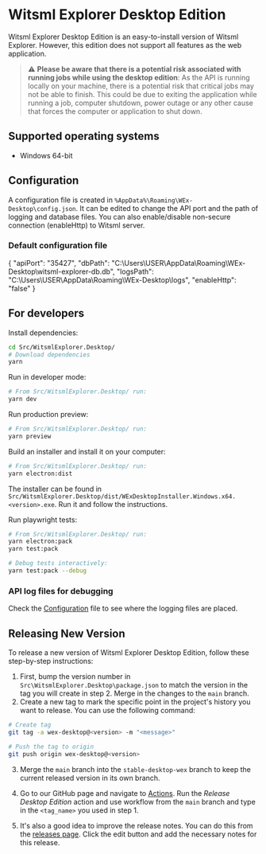# Witsml Explorer Desktop Edition

Witsml Explorer Desktop Edition is an easy-to-install version of Witsml Explorer. However, this edition does not support all features as the web application.

> :warning: **Please be aware that there is a potential risk associated with running jobs while using the desktop edition**: As the API is running locally on your machine, there is a potential risk that critical jobs may not be able to finish. This could be due to exiting the application while running a job, computer shutdown, power outage or any other cause that forces the computer or application to shut down.

## Supported operating systems

- Windows 64-bit

<!-- ## Installation guide
The installer can be downloaded from our [GitHub releases page](https://github.com/equinor/witsml-explorer/releases). Download and run the installer. -->

## Configuration

A configuration file is created in `%AppData%\Roaming\WEx-Desktop\config.json`. It can be edited to change the API port and the path of logging and database files. You can also enable/disable non-secure connection (enableHttp) to Witsml server.

### Default configuration file
{
    "apiPort": "35427",
    "dbPath": "C:\\Users\\USER\\AppData\\Roaming\\WEx-Desktop\\witsml-explorer-db.db",
    "logsPath": "C:\\Users\\USER\\AppData\\Roaming\\WEx-Desktop\\logs",
    "enableHttp": "false"
}

## For developers

Install dependencies:

```sh
cd Src/WitsmlExplorer.Desktop/
# Download dependencies
yarn
```

Run in developer mode:

```sh
# From Src/WitsmlExplorer.Desktop/ run:
yarn dev
```

Run production preview:

```sh
# From Src/WitsmlExplorer.Desktop/ run:
yarn preview
```

Build an installer and install it on your computer:

```sh
# From Src/WitsmlExplorer.Desktop/ run:
yarn electron:dist
```

The installer can be found in `Src/WitsmlExplorer.Desktop/dist/WExDesktopInstaller.Windows.x64.<version>.exe`. Run it and follow the instructions.

Run playwright tests:
```sh
# From Src/WitsmlExplorer.Desktop/ run:
yarn electron:pack
yarn test:pack

# Debug tests interactively:
yarn test:pack --debug
```

### API log files for debugging

Check the [Configuration](#configuration) file to see where the logging files are placed.

## Releasing New Version
To release a new version of Witsml Explorer Desktop Edition, follow these step-by-step instructions:

1. First, bump the version number in `Src\WitsmlExplorer.Desktop\package.json` to match the version in the tag you will create in step 2. Merge in the changes to the `main` branch.
2. Create a new tag to mark the specific point in the project's history you want to release. You can use the following command:
```sh
# Create tag
git tag -a wex-desktop@<version> -m "<message>"

# Push the tag to origin
git push origin wex-desktop@<version>
```
3. Merge the `main` branch into the `stable-desktop-wex` branch to keep the current released version in its own branch.

4. Go to our GitHub page and navigate to [Actions](https://github.com/equinor/witsml-explorer/actions). Run the *Release Desktop Edition* action and use workflow from the `main` branch and type in the `<tag_name>` you used in step 1.

5. It's also a good idea to improve the release notes. You can do this from the [releases page](https://github.com/equinor/witsml-explorer/releases). Click the edit button and add the necessary notes for this release.

